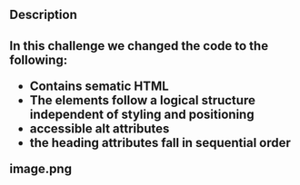 


<title>Horiseon New Code</title>



<h2> Description <h2> 
<p> In this challenge we changed the code to the following: <p>

<ul> 
 <li>  Contains sematic HTML </li>
 <li>  The elements follow a logical structure independent of styling and positioning </li>
 <li> accessible alt attributes </li>
 <li> the heading attributes fall in sequential order </li>
</ul>
 image.png